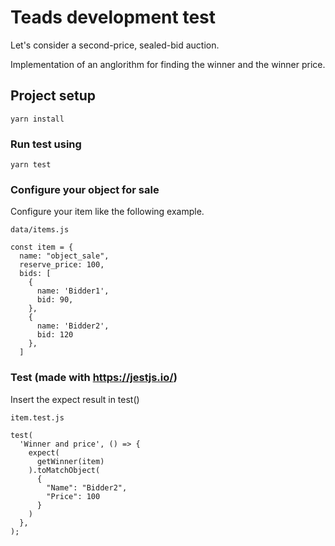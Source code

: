 # Teads development test
Let's consider a second-price, sealed-bid auction.

Implementation of an anglorithm for finding the winner and the winner price.

## Project setup
```
yarn install
```

### Run test using
```
yarn test
```

### Configure your object for sale
Configure your item like the following example.

```
data/items.js

const item = {
  name: "object_sale",
  reserve_price: 100,
  bids: [
    {
      name: 'Bidder1',
      bid: 90,
    },
    {
      name: 'Bidder2',
      bid: 120
    },
  ]
```

### Test (made with https://jestjs.io/)
Insert the expect result in test()

```
item.test.js

test(
  'Winner and price', () => {
    expect(
      getWinner(item)
    ).toMatchObject(
      {
        "Name": "Bidder2",
        "Price": 100
      }
    )
  },
);
```
